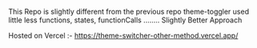 This Repo is slightly different from the previous repo theme-toggler used little less functions, states, functionCalls ........ Slightly Better Approach 

Hosted on Vercel :- https://theme-switcher-other-method.vercel.app/
